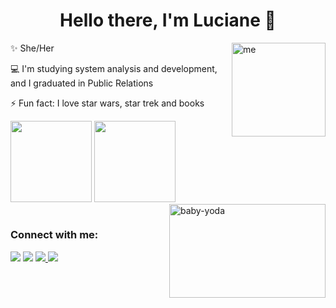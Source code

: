 <h1 align="center">Hello there, I'm Luciane 🖖</h1> 
 
 <img align="right" alt="me" width="150" height="150" src="https://s3.us-west-2.amazonaws.com/secure.notion-static.com/19cd5ba9-577d-47a4-8410-6ebb5fadffe5/338224_SZO8LXZJ.png?X-Amz-Algorithm=AWS4-HMAC-SHA256&X-Amz-Credential=AKIAT73L2G45O3KS52Y5%2F20210913%2Fus-west-2%2Fs3%2Faws4_request&X-Amz-Date=20210913T132200Z&X-Amz-Expires=86400&X-Amz-Signature=c158a7e39ef22f02253b69fe98a31d5c75bfc8724543be9874c7974c26178c90&X-Amz-SignedHeaders=host&response-content-disposition=filename%20%3D%22338224_SZO8LXZJ.png%22">

<div>
 <p> ✨ She/Her </p>
 <p> 💻 I'm studying system analysis and development, and  I graduated in Public Relations </p>
 <p> ⚡ Fun fact: I love star wars, star trek and books </p>
 </div> 
 
<div>
  <img height="130em" src="https://github-readme-stats.vercel.app/api?username=lucianets&show_icons=true&theme=dracula&include_all_commits=true&count_private=true"/>
  <img height="130em" src="https://github-readme-stats.vercel.app/api/top-langs/?username=lucianets&layout=compact&langs_count=7&theme=dracula"/>
 
</div>
  <div> 
 <img align="right" alt="baby-yoda" width="250" height="150" src="https://i.pinimg.com/originals/ab/5e/b3/ab5eb35116966e8869d71e8cb64f4671.gif"> 
   </div>
  
  #

  <h3 align="left">Connect with me:</h3>
<div> 
  <a href= "mailto: ltsluciane@icloud.com"><img src="https://img.shields.io/badge/-Gmail-%23333?style=for-the-badge&logo=gmail&logoColor=white" target="_blank"></a>
   <a href="https://www.linkedin.com/in/lucianets/" target="_blank"><img src="https://img.shields.io/badge/-LinkedIn-%230077B5?style=for-the-badge&logo=linkedin&logoColor=white" target="_blank"></a> 
 <a href="https://ltsluciane.notion.site/Luciane-s-notion-hub-c473b2e23be4406ab45201b5e1b7f6a2" target="_blank"><img src="https://img.shields.io/badge/Notion-%23000000.svg?style=for-the-badge&logo=notion&logoColor=white" target="_blank"> </a> 
    <a href="https://open.spotify.com/user/12186211735?si=b937cf6c0cc941bf" target="_blank"><img src="https://img.shields.io/badge/Spotify-1ED760?style=for-the-badge&logo=spotify&logoColor=white" target="_blank"> </a> 
 </div>
